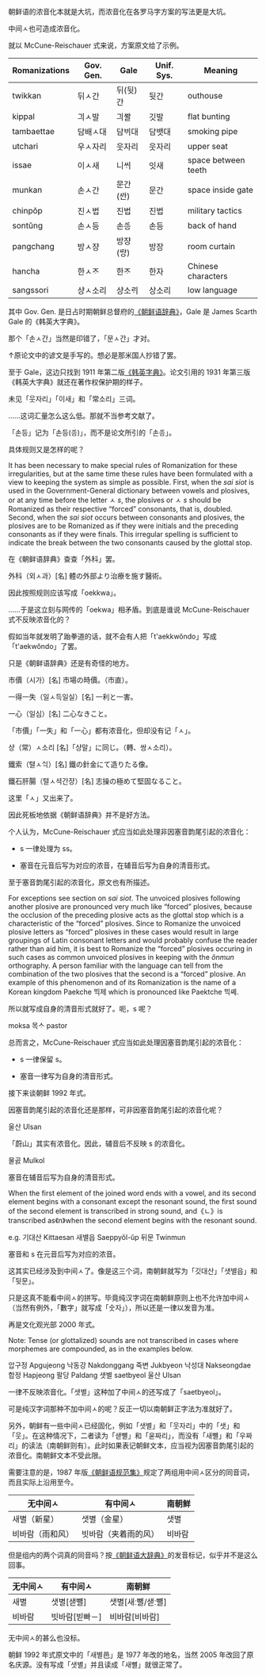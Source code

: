 朝鲜语的浓音化本就是大坑，而浓音化在各罗马字方案的写法更是大坑。

中间ㅅ也可造成浓音化。

就以 McCune-Reischauer 式来说，方案原文给了示例。

|Romanizations|Gov. Gen.|Gale|Unif. Sys.|Meaning|
|-|-|-|-|-|
|twikkan|뒤ㅅ간|뒤(뒷)간|뒷간|outhouse|
|kippal|긔ㅅ발|긔ᄲᅡᆯ|깃발|flat bunting|
|tambaettae|담배ㅅ대|담ᄇᆡ대|담뱃대|smoking pipe|
|utchari|우ㅅ자리|웃자리|웃자리|upper seat|
|issae|이ㅅ새|니ᄊᆡ|잇새|space between teeth|
|munkan|손ㅅ간|문간(ᄭᅡᆫ)|문간|space inside gate|
|chinpŏp|진ㅅ법|진법|진법|military tactics|
|sontŭng|손ㅅ등|손ᄯᅳᆼ|손등|back of hand|
|pangchang|방ㅅ쟝|방쟝(ᄶᅣᆼ)|방장|room curtain|
|hancha|한ㅅᄌᆞ|한ᄌᆞ|한자|Chinese characters|
|sangssori|샹ㅅ소리|샹소ᄅᆡ|상소리|low language|

其中 Gov. Gen. 是日占时期朝鲜总督府的[《朝鲜语辞典》](https://dl.ndl.go.jp/info:ndljp/pid/1761833)，Gale 是 James Scarth Gale 的《韩英大字典》。

那个「손ㅅ간」当然是印错了，「문ㅅ간」才对。

↑原论文中的谚文是手写的。想必是那米国人抄错了罢。

至于 Gale，这边只找到 1911 年第二版[《韩英字典》](https://dl.ndl.go.jp/info:ndljp/pid/991556)。论文引用的 1931 年第三版《韩英大字典》就还在著作权保护期的样子。

未见「웃자리」「이새」和「常소리」三词。

……这词汇量怎么这么低。那就不当参考文献了。

「손등」记为「손등(ᄯᅳᆼ)」，而不是论文所引的「손ᄯᅳᆼ」。

具体规则又是怎样的呢？

It has been necessary to make special rules of Romanization for these irregularities, but at the same time these rules have been formulated with a view to keeping the system as simple as possible. First, when the *sai siot* is used in the Government-General dictionary between vowels and plosives, or at any time before the letter ㅅ *s*, the plosives or ㅅ *s* should be Romanized as their respective “forced” consonants, that is, doubled. Second, when the *sai siot* occurs between consonants and plosives, the plosives are to be Romanized as if they were initials and the preceding consonants as if they were finals. This irregular spelling is sufficient to indicate the break between the two consonants caused by the glottal stop.

在《朝鲜语辞典》查查「外科」罢。

外科（외ㅅ과）[名] 體の外部より治療を施す醫術。

因此按照规则应该写成「oekkwa」。

……于是这立刻与网传的「oekwa」相矛盾。到底是谁说 McCune-Reischauer 式不反映浓音化的？

假如当年就发明了跆拳道的话，就不会有人把「t'aekkwŏndo」写成「t'aekwŏndo」了罢。

只是《朝鲜语辞典》还是有奇怪的地方。

市價（시가）[名] 市場の時價。（市直）。

一得一失（일ㅅ득일실）[名] 一利と一害。

一心（일심）[名] 二心なきこと。

「市價」「一失」和「一心」都有浓音化，但却没有记「ㅅ」。

샹（常）ㅅ소리 [名]「샹말」に同じ。（轉、쌍ㅅ소리）。

鐵索（텰ㅅᄉᆡᆨ）[名] 鐵の針金にて造りたる像。

鐵石肝腸（텰ㅅ셕간쟝）[名] 志操の極めて堅固なること。

这里「ㅅ」又出来了。

因此死板地依据《朝鲜语辞典》并不是好方法。

个人认为，McCune-Reischauer 式应当如此处理非因塞音韵尾引起的浓音化：

- s 一律处理为 ss。

- 塞音在元音后写为对应的浓音，在辅音后写为自身的清音形式。

至于塞音韵尾引起的浓音化，原文也有所描述。

For exceptions see section on *sai siot*. The unvoiced plosives following another plosive are pronounced very much like “forced” plosives, because the occlusion of the preceding plosive acts as the glottal stop which is a characteristic of the “forced” plosives. Since to Romanize the unvoiced plosive letters as “forced” plosives in these cases would result in large groupings of Latin consonant letters and would probably confuse the reader rather than aid him, it is best to Romanize the “forced” plosives occuring in such cases as common unvoiced plosives in keeping with the *ŏnmun* orthography. A person familiar with the language can tell from the combination of the two plosives that the second is a “forced” plosive. An example of this phenomenon and of its Romanization is the name of a Korean kingdom Paekche ᄇᆡᆨ제 which is pronounced like Paektche ᄇᆡᆨᄶᅦ.

所以就写成自身的清音形式就好了。呃，s 呢？

moksa 목ᄉᆞ pastor

总而言之，McCune-Reischauer 式应当如此处理因塞音韵尾引起的浓音化：

- s 一律保留 s。

- 塞音一律写为自身的清音形式。

接下来谈朝鲜 1992 年式。

因塞音韵尾引起的浓音化还是那样，可非因塞音韵尾引起的浓音化呢？

울산 Ulsan

「蔚山」其实有浓音化。因此，辅音后不反映 s 的浓音化。

물곬 Mulkol

塞音在辅音后写为自身的清音形式。

When the first element of the joined word ends with a vowel, and its second element begins with a consonant except the resonant sound, the first sound of the second element is transcribed in strong sound, and《ㄴ》is transcribed as《n》when the second element begins with the resonant sound.

e.g. 기대산 Kittaesan 새별읍 Saeppyŏl-ŭp 뒤문 Twinmun

塞音和 s 在元音后写为对应的浓音。

这其实已经涉及到中间ㅅ了。像是这三个词，南朝鲜就写为「깃대산」「샛별읍」和「뒷문」。

只是这真不能看中间ㅅ的拼写。毕竟纯汉字词在南朝鲜原则上也不允许加中间ㅅ（当然有例外，「數字」就写成「숫자」），所以还是一律以发音为准。

再是文化观光部 2000 年式。

Note: Tense (or glottalized) sounds are not transcribed in cases where morphemes are compounded, as in the examples below.

압구정 Apgujeong 낙동강 Nakdonggang 죽변 Jukbyeon 낙성대 Nakseongdae 합정 Hapjeong 팔당 Paldang 샛별 saetbyeol 울산 Ulsan

一律不反映浓音化。「샛별」这种加了中间ㅅ的还写成了「saetbyeol」。

可是纯汉字词那种不加中间ㅅ的呢？反正一切以南朝鲜正字法为准就好了。

另外，朝鲜有一些中间ㅅ已经固化，例如「샛별」和「웃자리」中的「샛」和「웃」。在这种情况下，二者读为「샏뼐」和「욷짜리」，而没有「새뼐」和「우짜리」的读法（南朝鲜则有）。此时如果表记朝鲜文本，应当视为因塞音韵尾引起的浓音化。南朝鲜文本不受此限。

需要注意的是，1987 年版[《朝鲜语规范集》](https://ja.wikisource.org/wiki/%E6%9C%9D%E9%AE%AE%E8%AA%9E%E8%A6%8F%E7%AF%84%E9%9B%86(1987)/%E6%AD%A3%E6%9B%B8%E6%B3%95)规定了两组用中间ㅅ区分的同音词，而且实际上沿用至今。

|无中间ㅅ|有中间ㅅ|南朝鲜|
|-|-|-|
|새별（新星）|샛별（金星）|샛별|
|비바람（雨和风）|빗바람（夹着雨的风）|비바람|

但是组内的两个词真的同音吗？按[《朝鲜语大辞典》](https://dprktoday.com/kor_dic/index.php)的发音标记，似乎并不是这么回事。

|无中间ㅅ|有中间ㅅ|南朝鲜|
|-|-|-|
|새별|샛별\[샏뼐\]|샛별\[새ː뼐/샏ː뼐\]|
|비바람|빗바람\[빋빠－\]|비바람\[비바람\]|

无中间ㅅ的甚么也没标。

朝鲜 1992 年式原文中的「새별邑」是 1977 年改的地名，当然 2005 年改回了原名庆源。没有写成「샛별」并且读成「새뼐」就很正常了。
